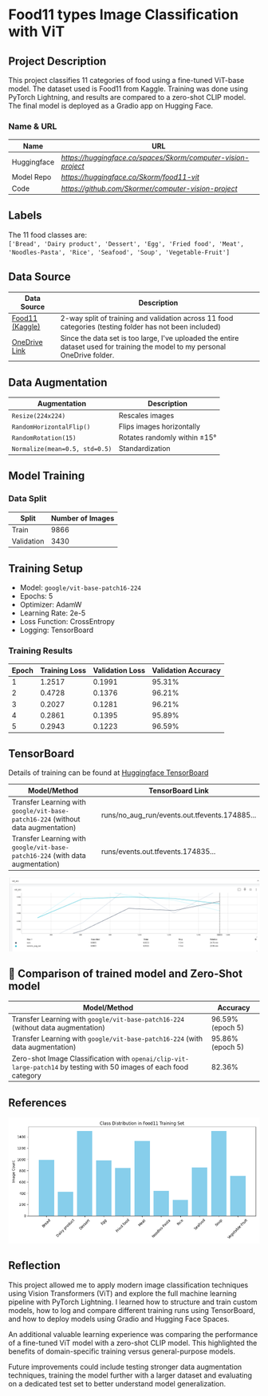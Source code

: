 # Food11 types Image Classification with ViT

## Project Description
This project classifies 11 categories of food using a fine-tuned ViT-base model. The dataset used is Food11 from Kaggle. Training was done using PyTorch Lightning, and results are compared to a zero-shot CLIP model. The final model is deployed as a Gradio app on Hugging Face.

### Name & URL
| Name          | URL |
|---------------|-----|
| Huggingface   | *https://huggingface.co/spaces/Skorm/computer-vision-project* |
| Model Repo    | *https://huggingface.co/Skorm/food11-vit* |
| Code          | *https://github.com/Skormer/computer-vision-project* |

## Labels
The 11 food classes are:  
`['Bread', 'Dairy product', 'Dessert', 'Egg', 'Fried food', 'Meat', 'Noodles-Pasta', 'Rice', 'Seafood', 'Soup', 'Vegetable-Fruit']`

## Data Source
| Data Source | Description |
|-------------|-------------|
| [Food11 (Kaggle)](https://www.kaggle.com/datasets/trolukovich/food11-image-dataset) | 2-way split of training and validation across 11 food categories (testing folder has not been included)|
| [OneDrive Link ](https://zhaw-my.sharepoint.com/:f:/g/personal/kaeppkev_students_zhaw_ch/EuGvyiCsPtJDkznJr4c8HlsBqKnLvlituIC587wWb3w5QQ) | Since the data set is too large, I've uploaded the entire dataset used for training the model to my personal OneDrive folder. |

## Data Augmentation
| Augmentation                     | Description |
|----------------------------------|-------------|
| `Resize(224x224)`                | Rescales images |
| `RandomHorizontalFlip()`         | Flips images horizontally |
| `RandomRotation(15)`             | Rotates randomly within ±15° |
| `Normalize(mean=0.5, std=0.5)`   | Standardization |

## Model Training

### Data Split
| Split      | Number of Images |
|------------|------------------|
| Train      | 9866             |
| Validation | 3430             |

## Training Setup
- Model: `google/vit-base-patch16-224`
- Epochs: 5
- Optimizer: AdamW
- Learning Rate: 2e-5
- Loss Function: CrossEntropy
- Logging: TensorBoard


### Training Results

| Epoch | Training Loss | Validation Loss | Validation Accuracy |
|-------|----------------|-----------------|----------------------|
| 1     | 1.2517         | 0.1991          | 95.31%               |
| 2     | 0.4728         | 0.1376          | 96.21%               |
| 3     | 0.2027         | 0.1281          | 96.21%               |
| 4     | 0.2861         | 0.1395          | 95.89%               |
| 5     | 0.2943         | 0.1223          | 96.59%               |

## TensorBoard

Details of training can be found at [Huggingface TensorBoard](https://huggingface.co/Skorm/food11-vit/tensorboard)

| Model/Method                                                         | TensorBoard Link                                      |
|----------------------------------------------------------------------|------------------------------------------------------|
| Transfer Learning with `google/vit-base-patch16-224` (without data augmentation) | runs/no_aug_run/events.out.tfevents.174885...                 |
| Transfer Learning with `google/vit-base-patch16-224` (with data augmentation)  | runs/events.out.tfevents.174835...                |

![alt text](doc/eval_accuracy.png)

## 🧪 Comparison of trained model and Zero-Shot model 

| Model/Method                                                         | Accuracy | 
|----------------------------------------------------------------------|----------|
| Transfer Learning with `google/vit-base-patch16-224` (without data augmentation) | 96.59%  (epoch 5)   | 
| Transfer Learning with `google/vit-base-patch16-224` (with data augmentation)  | 95.86%  (epoch 5)    | 
| Zero-shot Image Classification with `openai/clip-vit-large-patch14` by testing with 50 images of each food category | 82.36%      | 

## References
![Distribution Chart](doc/class_distribution.png)

## Reflection

This project allowed me to apply modern image classification techniques using Vision Transformers (ViT) and explore the full machine learning pipeline with PyTorch Lightning. I learned how to structure and train custom models, how to log and compare different training runs using TensorBoard, and how to deploy models using Gradio and Hugging Face Spaces. 

An additional valuable learning experience was comparing the performance of a fine-tuned ViT model with a zero-shot CLIP model. This highlighted the benefits of domain-specific training versus general-purpose models.

Future improvements could include testing stronger data augmentation techniques, training the model further with a larger dataset and evaluating on a dedicated test set to better understand model generalization.